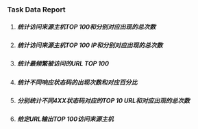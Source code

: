 ### Task Data Report

1. ##### 统计访问来源主机TOP 100和分别对应出现的总次数

2. ##### 统计访问来源主机TOP 100 IP和分别对应出现的总次数

3. ##### 统计最频繁被访问的URL TOP 100

4. ##### 统计不同响应状态码的出现次数和对应百分比

5. ##### 分别统计不同4XX状态码对应的TOP 10 URL和对应出现的总次数

6. ##### 给定URL输出TOP 100访问来源主机

   

